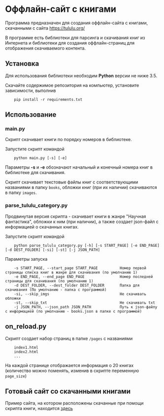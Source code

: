 # Оффлайн-сайт с книгами

Программа предназначен для создания оффлайн-сайта с книгами, скачанными с сайта https://tululu.org/

В программе есть библиотеки для парсинга и скачивания книг из Интернета и библиотеки для создания оффлайн-страниц для отображения скачиваемого контента.

## Установка

Для использования библиотеки необходим **Python** версии не ниже 3.5.

Скачайте содержимое репозитория на компьютер, установите зависимости, выполнив

        pip install -r requirements.txt

## Использование

### main.py

Скрипт скачивает книги по порядку номеров в библиотеке.

Запустите скрипт командой

        python main.py [-s] [-e]

Параметры **-s** и  **-e** обозначают начальный и конечный номера книг в библиотеке для скачивания.

Скрипт скачивает текстовые файлы книг с соответствующими названиями в папку `books`, обложки книг (при их наличии) скачиваются в папку `images`.

### parse_tululu_category.py

Продвинутая версия скрипта - скачивает книги в жанре "Научная фантастика", обложки к ним (при наличии), а также создает json-файл с информацией о скачанных книгах.

Запустите скрипт командой

        python parse_tululu_category.py [-h] [-s START_PAGE] [-e END_PAGE] [-d DEST_FOLDER] [-si] [-st] [-j JSON_PATH]

Параметры запуска

        -s START_PAGE, --start_page START_PAGE          Номер первой страницы списка книг в жанре для скачивания (по умолчанию 1)
        -e END_PAGE, --end_page END_PAGE                Номер последней страницы для скачивания (по умолчанию 1)
        -d DEST_FOLDER, --dest_folder DEST_FOLDER       Папка для скачивания (По умолчанию - папка с программой)
        -si, --skip_imgs                                Не скачивать обложки
        -st, --skip_txt                                 Не скачивать txt
        -j JSON_PATH, --json_path JSON_PATH             Путь к json-файлу с информацией (по умолчанию - books.json в папке с программой)

## on_reload.py

Скрипт создает набор страниц в папке `/pages` с названиями

        index1.html
        index2.html
        ...

На каждой странице отображается информация о 20 книгах (количество можно поменять, изменив в скрипте переменную `page_size`)

## Готовый сайт со скачанными книгами

Пример сайта, на котором расположены скачанные при помощи скрипта книги, находится [здесь](https://msmikl.github.io/library-site/pages/index1.html)
